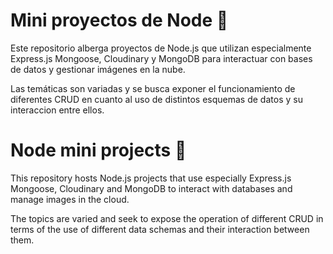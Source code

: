 # Mini proyectos de Node 💊

Este repositorio alberga proyectos de Node.js que utilizan especialmente Express.js Mongoose, Cloudinary y MongoDB para interactuar con bases de datos y gestionar imágenes en la nube.

Las temáticas son variadas y se busca exponer el funcionamiento de diferentes CRUD en cuanto al uso de distintos esquemas de datos y su interaccion entre ellos.

# Node mini projects 💊

This repository hosts Node.js projects that use especially Express.js Mongoose, Cloudinary and MongoDB to interact with databases and manage images in the cloud.

The topics are varied and seek to expose the operation of different CRUD in terms of the use of different data schemas and their interaction between them.
